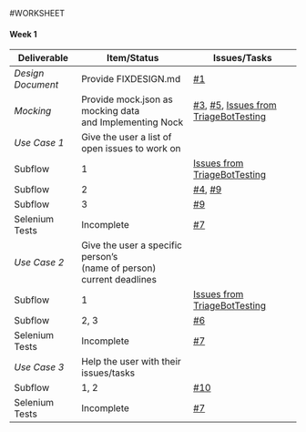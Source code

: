 #WORKSHEET
#### Week 1

| Deliverable   | Item/Status   |  Issues/Tasks
| ------------- | ------------  |  ------------
| *Design Document* | Provide FIXDESIGN.md    | [#1](https://github.ncsu.edu/maalbash/DeveloperTriage#1)
| *Mocking*         | Provide mock.json as mocking data </br> and Implementing Nock | [#3](https://github.ncsu.edu/maalbash/DeveloperTriage#3), [#5](https://github.ncsu.edu/maalbash/DeveloperTriage#5), [Issues from TriageBotTesting](https://github.ncsu.edu/hqtu/TriageBotTesting)
| *Use Case 1*      | Give the user a list of open issues to work on   | &nbsp;
| Subflow           | 1               |  [Issues from TriageBotTesting](https://github.ncsu.edu/hqtu/TriageBotTesting)
| Subflow           | 2               |  [#4](https://github.ncsu.edu/maalbash/DeveloperTriage#4), [#9]( https://github.ncsu.edu/maalbash/DeveloperTriage#9)
| Subflow           | 3               |  [#9]( https://github.ncsu.edu/maalbash/DeveloperTriage#9)
| Selenium Tests    | Incomplete      |  [#7]( https://github.ncsu.edu/maalbash/DeveloperTriage#7)
| *Use Case 2*      | Give the user a specific person’s    </br> (name of person) current deadlines | &nbsp;
| Subflow           | 1               |  [Issues from TriageBotTesting](https://github.ncsu.edu/hqtu/TriageBotTesting)
| Subflow           | 2, 3            |  [#6](https://github.ncsu.edu/maalbash/DeveloperTriage#6)
| Selenium Tests    | Incomplete      |  [#7]( https://github.ncsu.edu/maalbash/DeveloperTriage#7)
| *Use Case 3*      | Help the user with their issues/tasks        | &nbsp;
| Subflow           | 1, 2            |  [#10]( https://github.ncsu.edu/maalbash/DeveloperTriage#10)
| Selenium Tests    | Incomplete      |  [#7]( https://github.ncsu.edu/maalbash/DeveloperTriage#7)


